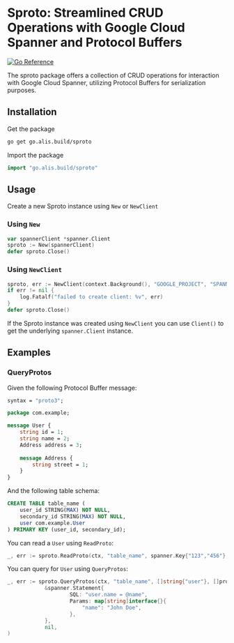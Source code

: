 # Sproto: Streamlined CRUD Operations with Google Cloud Spanner and Protocol Buffers

[![Go Reference](https://pkg.go.dev/badge/go.alis.build/sproto.svg)](https://pkg.go.dev/go.alis.build/sproto)

The sproto package offers a collection of CRUD operations for interaction with Google Cloud Spanner, utilizing Protocol Buffers for serialization purposes.

## Installation

Get the package

```bash
go get go.alis.build/sproto
```

Import the package

```go
import "go.alis.build/sproto"
```

## Usage

Create a new Sproto instance using `New` or `NewClient`

### Using `New`

```go
var spannerClient *spanner.Client
sproto := New(spannerClient)
defer sproto.Close()
```

### Using `NewClient`

```go
sproto, err := NewClient(context.Background(), "GOOGLE_PROJECT", "SPANNER_INSTANCE", "SPANNER_DATABASE")
if err != nil {
    log.Fatalf("failed to create client: %v", err)
}
defer sproto.Close()
```

If the Sproto instance was created using `NewClient` you can use `Client()` to get the underlying `spanner.Client` instance.

## Examples

### QueryProtos

Given the following Protocol Buffer message:

```proto
syntax = "proto3";

package com.example;

message User {
    string id = 1;
    string name = 2;
    Address address = 3;
    
    message Address {
        string street = 1;
    }
}
```

And the following table schema:

```sql
CREATE TABLE table_name (
    user_id STRING(MAX) NOT NULL,
    secondary_id STRING(MAX) NOT NULL,
    user com.example.User
) PRIMARY KEY (user_id, secondary_id);
```

You can read a `User` using `ReadProto`:

```go
_, err := sproto.ReadProto(ctx, "table_name", spanner.Key{"123","456"},"user", &com.example.User{}, nil)
```

You can query for `User` using `QueryProtos`:

```go
_, err := sproto.QueryProtos(ctx, "table_name", []string{"user"}, []proto.Message{&com.example.User{}}, 
            &spanner.Statement{
                    SQL: "user.name = @name",
                    Params: map[string]interface{}{
                        "name": "John Doe",
                    },
            },
            nil,
)
```